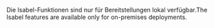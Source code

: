 <span data-ttu-id="743e4-101">Die Isabel-Funktionen sind nur für Bereitstellungen lokal verfügbar.</span><span class="sxs-lookup"><span data-stu-id="743e4-101">The Isabel features are available only for on-premises deployments.</span></span>